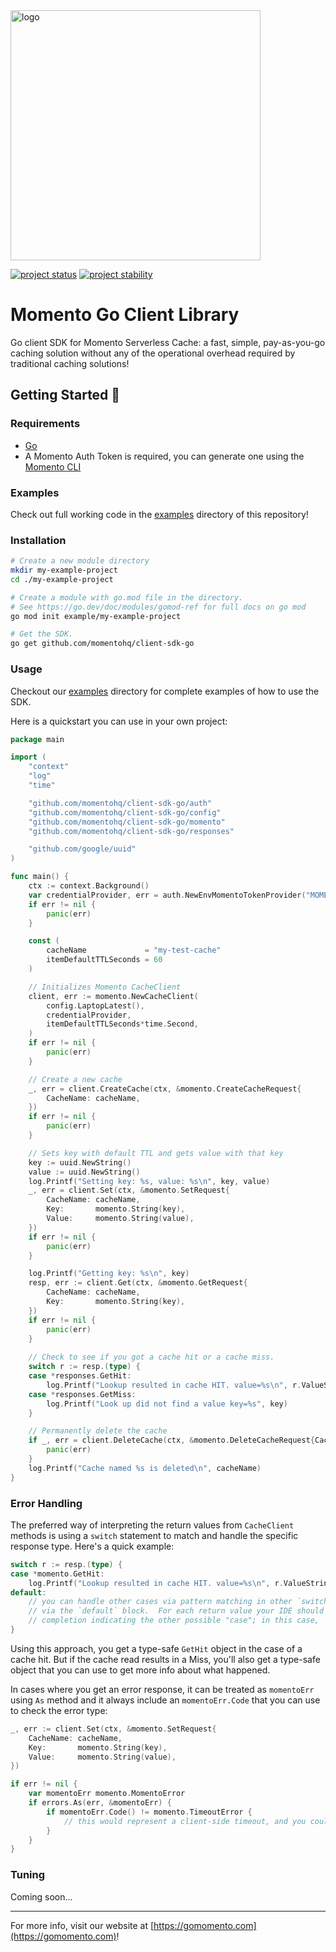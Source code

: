 <head>
  <meta name="Momento Go Client Library Documentation" content="Go client software development kit for Momento Serverless Cache">
</head>
<img src="https://docs.momentohq.com/img/logo.svg" alt="logo" width="400"/>

[![project status](https://momentohq.github.io/standards-and-practices/badges/project-status-official.svg)](https://github.com/momentohq/standards-and-practices/blob/main/docs/momento-on-github.md)
[![project stability](https://momentohq.github.io/standards-and-practices/badges/project-stability-stable.svg)](https://github.com/momentohq/standards-and-practices/blob/main/docs/momento-on-github.md) 

# Momento Go Client Library


Go client SDK for Momento Serverless Cache: a fast, simple, pay-as-you-go caching solution without
any of the operational overhead required by traditional caching solutions!



## Getting Started :running:

### Requirements

- [Go](https://go.dev/dl/)
- A Momento Auth Token is required, you can generate one using
  the [Momento CLI](https://github.com/momentohq/momento-cli)

### Examples

Check out full working code in the [examples](./examples/README.md) directory of this repository!

### Installation

```bash
# Create a new module directory
mkdir my-example-project
cd ./my-example-project

# Create a module with go.mod file in the directory.
# See https://go.dev/doc/modules/gomod-ref for full docs on go mod
go mod init example/my-example-project

# Get the SDK.
go get github.com/momentohq/client-sdk-go
```

### Usage

Checkout our [examples](./examples/README.md) directory for complete examples of how to use the SDK.

Here is a quickstart you can use in your own project:

```go
package main

import (
	"context"
	"log"
	"time"

	"github.com/momentohq/client-sdk-go/auth"
	"github.com/momentohq/client-sdk-go/config"
	"github.com/momentohq/client-sdk-go/momento"
	"github.com/momentohq/client-sdk-go/responses"

	"github.com/google/uuid"
)

func main() {
	ctx := context.Background()
	var credentialProvider, err = auth.NewEnvMomentoTokenProvider("MOMENTO_AUTH_TOKEN")
	if err != nil {
		panic(err)
	}

	const (
		cacheName             = "my-test-cache"
		itemDefaultTTLSeconds = 60
	)

	// Initializes Momento CacheClient
	client, err := momento.NewCacheClient(
		config.LaptopLatest(),
		credentialProvider,
		itemDefaultTTLSeconds*time.Second,
	)
	if err != nil {
		panic(err)
	}

	// Create a new cache
	_, err = client.CreateCache(ctx, &momento.CreateCacheRequest{
		CacheName: cacheName,
	})
	if err != nil {
		panic(err)
	}

	// Sets key with default TTL and gets value with that key
	key := uuid.NewString()
	value := uuid.NewString()
	log.Printf("Setting key: %s, value: %s\n", key, value)
	_, err = client.Set(ctx, &momento.SetRequest{
		CacheName: cacheName,
		Key:       momento.String(key),
		Value:     momento.String(value),
	})
	if err != nil {
		panic(err)
	}

	log.Printf("Getting key: %s\n", key)
	resp, err := client.Get(ctx, &momento.GetRequest{
		CacheName: cacheName,
		Key:       momento.String(key),
	})
	if err != nil {
		panic(err)
	}
	
	// Check to see if you got a cache hit or a cache miss.
	switch r := resp.(type) {
	case *responses.GetHit:
		log.Printf("Lookup resulted in cache HIT. value=%s\n", r.ValueString())
	case *responses.GetMiss:
		log.Printf("Look up did not find a value key=%s", key)
	}

	// Permanently delete the cache
	if _, err = client.DeleteCache(ctx, &momento.DeleteCacheRequest{CacheName: cacheName}); err != nil {
		panic(err)
	}
	log.Printf("Cache named %s is deleted\n", cacheName)
}

```

### Error Handling

The preferred way of interpreting the return values from `CacheClient` methods is using a `switch` statement to match and handle the specific response type. 
Here's a quick example:

```go
switch r := resp.(type) {
case *momento.GetHit:
    log.Printf("Lookup resulted in cache HIT. value=%s\n", r.ValueString())
default: 
    // you can handle other cases via pattern matching in other `switch case`, or a default case
    // via the `default` block.  For each return value your IDE should be able to give you code 
    // completion indicating the other possible "case"; in this case, `momento.GetMiss`.
}
```

Using this approach, you get a type-safe `GetHit` object in the case of a cache hit. 
But if the cache read results in a Miss, you'll also get a type-safe object that you can use to get more info about what happened.

In cases where you get an error response, it can be treated as `momentoErr` using `As` method and it always include an `momentoErr.Code` that you can use to check the error type:

```go
_, err := client.Set(ctx, &momento.SetRequest{
    CacheName: cacheName,
    Key:       momento.String(key),
    Value:     momento.String(value),
})

if err != nil {
    var momentoErr momento.MomentoError
    if errors.As(err, &momentoErr) {
        if momentoErr.Code() != momento.TimeoutError {
            // this would represent a client-side timeout, and you could fall back to your original data source
        }
    }
}
```

### Tuning

Coming soon...

----------------------------------------------------------------------------------------
For more info, visit our website at [https://gomomento.com](https://gomomento.com)!
